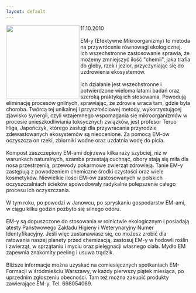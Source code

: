 ```yaml
---
layout: default
---
```

<img src="{{site.baseurl}}\articles\pictures\465.em_.jpg"  align="left" width="200"><!--50--><p>
11.10.2010<br><br>EM-y (Efektywne Mikroorganizmy) to metoda na przywrócenie równowagi ekologicznej. Ich wszechstronne zastosowanie sprawia, że możemy zmniejszyć ilość "chemii", jaka trafia do gleby, rzek i jezior, przyczyniając się do uzdrowienia ekosystemów.<br><br>Ich działanie jest wszechstronne i potwierdzone wieloma latami badań oraz szeroką praktyką ich stosowania. Powodują eliminację procesów gnilnych, sprawiając, że zdrowie wraca tam, gdzie była choroba. Twórcą tej unikalnej i przyszłościowej metody, wykorzystującej zjawisko synergii, czyli wzajemnego wspomagania się mikroorganizmów w procesie unieszkodliwiania toksycznych związków, jest profesor Teruo Higa, Japończyk, którego zasługi dla przywracania przyrodzie zdewastowanych ekosystemów są nieocenione. Za pomocą EM-ów oczyszcza on rzeki, zbiorniki wodne oraz uzdatnia wodę do picia.<br><br>Kompost zaszczepiony EM-ami dojrzewa kilka razy szybciej, niż w warunkach naturalnych, szamba przestają cuchnąć, obory stają się miła dla nosa przestrzenią, przewody pokarmowe zwierząt zdrowieją. Tanie EM-y zastępują z powodzeniem chemiczne środki czystości oraz wiele kosmetyków. Niewielkie ilości EM-ów zastosowanych w polskich oczyszczalniach ścieków spowodowały radykalne polepszenie całego procesu ich oczyszczania.<br><br>W tym roku, po powodzi w Janowcu, po spryskaniu gospodarstw EM-ami, w ciągu kilku godzin pozbyto się silnego odoru.<br><br>EM-y są dopuszczone do stosowania w rolnictwie ekologicznym i posiadają atesty Państwowego Zakładu Higieny i Weterynaryjny Numer Identyfikacyjny. Jeśli więc zastanawiasz się, co możesz zrobić dla ratowania naszej planety przed chemizacją, zastosuj EM-y w hodowli roślin i zwierząt, w sprzątaniu i myciu oraz pielęgnacji własnego ciała. Mydło EM zapewnia znakomity peeling i usuwa trądzik.<br><br>Bliższe informacje można uzyskać na comiesięcznych spotkaniach EM-Formacji w śródmieściu Warszawy, w każdy pierwszy piątek miesiąca, po uprzednim zgłoszeniu obecności. Tam też można zakupić produkty zawierające EM-y. Tel. 698054069.<br></p>